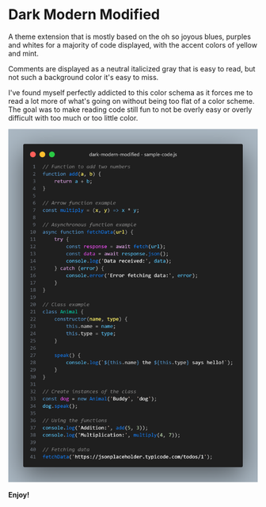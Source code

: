 # Dark Modern Modified

A theme extension that is mostly based on the oh so joyous blues, purples and whites for a majority of code displayed, with the accent colors of yellow and mint.

Comments are displayed as a neutral italicized gray that is easy to read, but not such a background color it's easy to miss.

I've found myself perfectly addicted to this color schema as it forces me to read a lot more of what's going on without being too flat of a color scheme. The goal was to make reading code still fun to not be overly easy or overly difficult with too much or too little color.

![Dark Modern Modified Sample Code](Dark%20Modern%20Modified%20Sample%20Code.png)

**Enjoy!**

